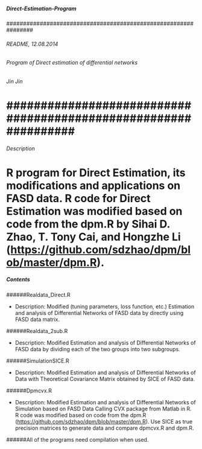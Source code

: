 ##### Direct-Estimation-Program
################################################################
###### README, 12.08.2014
###### Program of Direct estimation of differential networks
###### Jin Jin
################################################################
==============================================================
###### Description
R program for Direct Estimation, its modifications and applications on FASD data. 
R code for Direct Estimation was modified based on code from the dpm.R by Sihai D. Zhao, 
T. Tony Cai, and Hongzhe Li (https://github.com/sdzhao/dpm/blob/master/dpm.R).
==============================================================
##### Contents
######Realdata_Direct.R
- Description: Modified (tuning parameters, loss function, etc.) Estimation and analysis 
               of Differential Networks of FASD data by directly using FASD data matrix.

######Realdata_2sub.R
- Description: Modified Estimation and analysis of Differential Networks of FASD data 
               by dividing each of the two groups into two subgroups.

######SimulationSICE.R
- Description: Modified Estimation and analysis of Differential Networks of Data with 
               Theoretical Covariance Matrix obtained by SICE of FASD data.

######Dpmcvx.R
- Description: Modified Estimation and analysis of Differential Networks of Simulation 
               based on FASD Data Calling CVX package from Matlab in R. R code was modified 
               based on code from the dpm.R (https://github.com/sdzhao/dpm/blob/master/dpm.R).
               Use SICE as true precision matrices to generate data and compare dpmcvx.R
               and dpm.R.

######All of the programs need compilation when used.
